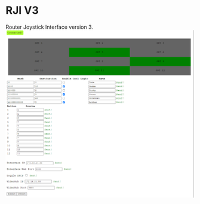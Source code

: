 # RJI V3
Router Joystick Interface version 3.
![](https://github.com/sammburr/RJI-V3/blob/8902c6f32b5df8f752fa8f7c76cbb8574eac0d28/web-interface.png)

